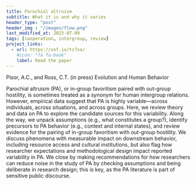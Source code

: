 ```yaml
---
title: Parochial altruism
subtitle: What it is and why it varies
header_type: "post"
header_img : "/images/flow.png"
last_modified_at: 2023-07-09
tags: [cooperation, intergroup, review]
project_links:
  - url: https://osf.io/tc7xa/
    #icon: "fa fa-book"
    label: Read the paper
---
```

Pisor, A.C., and Ross, C.T. (in press) Evolution and Human Behavior

Parochial altruism (PA), or in-group favoritism paired with out-group hostility, is sometimes treated as a synonym for human intergroup relations. However, empirical data suggest that PA is highly variable—across individuals, across situations, and across groups. Here, we review theory and data on PA to explore the candidate sources for this variability. Along the way, we unpack assumptions (e.g., what constitutes a group?), identify precursors to PA behavior (e.g., context and internal states), and review evidence for the pairing of in-group favoritism with out-group hostility. We discuss phenomena with measurable impact on downstream behavior, including resource access and cultural institutions, but also flag how researcher expectations and methodological design impact reported variability in PA. We close by making recommendations for how researchers can reduce noise in the study of PA by checking assumptions and being deliberate in research design; this is key, as the PA literature is part of sensitive public discourse.
